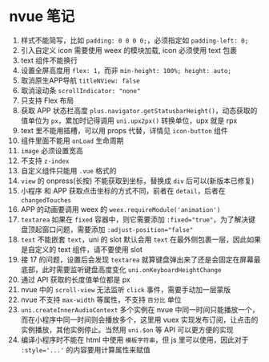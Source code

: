 # nvue 笔记

1. 样式不能简写，比如 `padding: 0 0 0 0;`，必须指定如 `padding-left: 0;`
2. 引入自定义 icon 需要使用 weex 的模块加载, icon 必须使用 text 包裹
3. text 组件不能换行
4. 设置全屏高度用 `flex: 1`，而非 `min-height: 100%; height: auto;`
5. 取消原生APP导航 `titleNView: false`
6. 取消滚动条 `scrollIndicator: "none"`
7. 只支持 Flex 布局
8. 获取 APP 状态栏高度 `plus.navigator.getStatusbarHeight()`，动态获取的值单位为 `px`，累加时记得调用 `uni.upx2px()` 转换单位，upx 就是 rpx
9. text 里不能用插槽，可以用 props 代替，详情见 `icon-button` 组件
10. 组件里面不能用 `onLoad` 生命周期
11. `image` 必须设置宽高
12. 不支持 `z-index`
13. 自定义组件只能用 `.vue` 格式的
14. `view` 的 onpress(长按) 不能获取到坐标，替换成 `div` 后可以(新版本已修复)
15. 小程序 和 APP 获取点击坐标的方式不同，前者在 `detail`，后者在 `changedTouches`
16. APP 的动画要调用 weex 的 `weex.requireModule('animation')`
17. `textarea` 如果在 `fixed` 容器中，则它需要添加 `:fixed="true"`，为了解决键盘顶起窗口问题，需要添加 `:adjust-position="false"`
18. `text` 不能嵌套 `text`，uni 的 slot 默认会用 `text` 在最外侧包裹一层，因此如果是自定义的 text 组件，请不要使用 slot
19. 接 17 的问题，设置后会发现 `textarea` 就算键盘弹出来了还是会固定在屏幕最底部，此时需要监听键盘高度变化 `uni.onKeyboardHeightChange`
20. 通过 API 获取的长度值单位都是 px
21. nvue 中的 `scroll-view` 无法监听 `click` 事件，需要手动加一层蒙版
22. nvue 不支持 `max-width` 等属性，不支持 `百分比` 单位
23. `uni.createInnerAudioContext` 多个实例在 nvue 中同一时间只能播放一个，而在小程序中同一时间则会播放多个，这里用 vuex 实现发布订阅，让点击的实例播放，其他实例停止。当然用 `uni.$on` 等 API 可以更方便的实现
24. 编译小程序时不能在 html 中使用 `模板字符串`，但 js 里可以使用，因此对于 `:style='...'` 的内容要用计算属性来赋值

